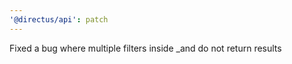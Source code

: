 ```yaml
---
'@directus/api': patch
---
```


Fixed a bug where multiple filters inside \_and do not return results
